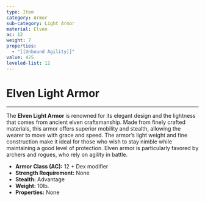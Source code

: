 ```yaml
---
type: Item
category: Armor
sub-category: Light Armor
material: Elven
ac: 12
weight: 7
properties:
  - "[[Unbound Agility]]"
value: 425
leveled-list: 12
---
```

# Elven Light Armor
---
The **Elven Light Armor** is renowned for its elegant design and the lightness that comes from ancient elven craftsmanship. Made from finely crafted materials, this armor offers superior mobility and stealth, allowing the wearer to move with grace and speed. The armor’s light weight and fine construction make it ideal for those who wish to stay nimble while maintaining a good level of protection. Elven armor is particularly favored by archers and rogues, who rely on agility in battle.

- **Armor Class (AC):** 12 + Dex modifier  
- **Strength Requirement:** None  
- **Stealth:** Advantage  
- **Weight:** 10lb.  
- **Properties:** None  
